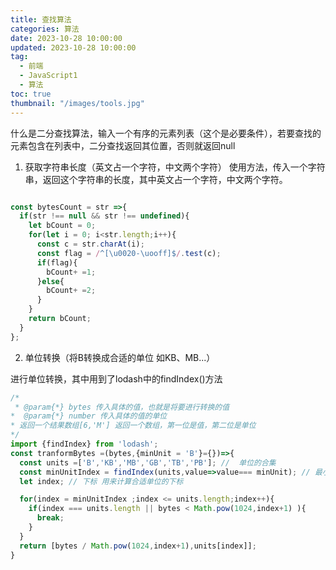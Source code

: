 ```yaml
---
title: 查找算法
categories: 算法
date: 2023-10-28 10:00:00
updated: 2023-10-28 10:00:00
tag:
  - 前端
  - JavaScript1
  - 算法
toc: true
thumbnail: "/images/tools.jpg"
---
```

什么是二分查找算法，输入一个有序的元素列表（这个是必要条件），若要查找的元素包含在列表中，二分查找返回其位置，否则就返回null

1. 获取字符串长度（英文占一个字符，中文两个字符）
使用方法，传入一个字符串，返回这个字符串的长度，其中英文占一个字符，中文两个字符。
<!--more -->
``` javaScript

const bytesCount = str =>{
  if(str !== null && str !== undefined){
    let bCount = 0;
    for(let i = 0; i<str.length;i++){
      const c = str.charAt(i);
      const flag = /^[\u0020-\uooff]$/.test(c);
      if(flag){
        bCount+ =1;
      }else{
        bCount+ =2;
      }
    }
    return bCount;
  }
};
```
2. 单位转换（将B转换成合适的单位 如KB、MB...）

进行单位转换，其中用到了lodash中的findIndex()方法

``` javaScript
/*
 * @param{*} bytes 传入具体的值，也就是将要进行转换的值
*  @param{*} number 传入具体的值的单位
* 返回一个结果数组[6,'M'] 返回一个数组，第一位是值，第二位是单位
*/
import {findIndex} from 'lodash';
const tranformBytes =(bytes,{minUnit = 'B'}={})=>{
  const units =['B','KB','MB','GB','TB','PB']; //  单位的合集
  const minUnitIndex = findIndex(units,value=>value=== minUnit); // 最小的显示单位
  let index; // 下标 用来计算合适单位的下标

  for(index = minUnitIndex ;index <= units.length;index++){
    if(index === units.length || bytes < Math.pow(1024,index+1) ){
      break;
    }
  }
  return [bytes / Math.pow(1024,index+1),units[index]];
}
```